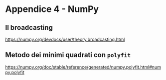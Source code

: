 # Appendice 4 - NumPy

## Il broadcasting

https://numpy.org/devdocs/user/theory.broadcasting.html

## Metodo dei minimi quadrati con `polyfit`

https://numpy.org/doc/stable/reference/generated/numpy.polyfit.html#numpy.polyfit